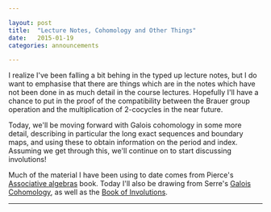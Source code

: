 ```yaml
---

layout: post
title:  "Lecture Notes, Cohomology and Other Things"
date:   2015-01-19
categories: announcements 

---
```


I realize I've been falling a bit behing in the typed up lecture notes, but I do want to emphasise that there are things which are in the notes which have not been done in as much detail in the course lectures. Hopefully I'll have a chance to put in the proof of the compatibility between the Brauer group operation and the multiplication of 2-cocycles in the near future.

Today, we'll be moving forward with Galois cohomology in some more detail, describing in particular the long exact sequences and boundary maps, and using these to obtain information on the period and index. Assuming we get through this, we'll continue on to start discussing involutions!

Much of the material I have been using to date comes from Pierce's [Associative algebras][pierce] book. Today I'll also be drawing from Serre's [Galois Cohomology][gc], as well as the [Book of Involutions][book].

---

[pierce]: http://www.amazon.com/Associative-Algebras-Graduate-Texts-Mathematics/dp/1475701659/
[gc]: http://www.amazon.com/Galois-Cohomology-Jean-Pierre-Serre/dp/3540421920/
[book]: http://www.amazon.com/Book-Involutions-Colloquium-Publications/dp/0821809040/
